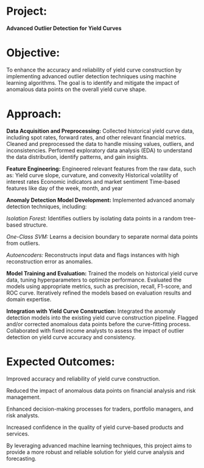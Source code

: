 # Project: 

**Advanced Outlier Detection for Yield Curves**

# Objective:

To enhance the accuracy and reliability of yield curve construction by implementing advanced outlier detection techniques using machine learning algorithms. The goal is to identify and mitigate the impact of anomalous data points on the overall yield curve shape.

# Approach:

**Data Acquisition and Preprocessing:**
Collected historical yield curve data, including spot rates, forward rates, and other relevant financial metrics.
Cleaned and preprocessed the data to handle missing values, outliers, and inconsistencies.
Performed exploratory data analysis (EDA) to understand the data distribution, identify patterns, and gain insights.

**Feature Engineering:**
Engineered relevant features from the raw data, such as:
Yield curve slope, curvature, and convexity
Historical volatility of interest rates
Economic indicators and market sentiment
Time-based features like day of the week, month, and year

**Anomaly Detection Model Development:**
Implemented advanced anomaly detection techniques, including:

_Isolation Forest:_ Identifies outliers by isolating data points in a random tree-based structure.

_One-Class SVM:_ Learns a decision boundary to separate normal data points from outliers.

_Autoencoders:_ Reconstructs input data and flags instances with high reconstruction error as anomalies.

**Model Training and Evaluation:**
Trained the models on historical yield curve data, tuning hyperparameters to optimize performance.
Evaluated the models using appropriate metrics, such as precision, recall, F1-score, and ROC curve.
Iteratively refined the models based on evaluation results and domain expertise.

**Integration with Yield Curve Construction:**
Integrated the anomaly detection models into the existing yield curve construction pipeline.
Flagged and/or corrected anomalous data points before the curve-fitting process.
Collaborated with fixed income analysts to assess the impact of outlier detection on yield curve accuracy and consistency.

# Expected Outcomes:

Improved accuracy and reliability of yield curve construction.

Reduced the impact of anomalous data points on financial analysis and risk management.

Enhanced decision-making processes for traders, portfolio managers, and risk analysts.

Increased confidence in the quality of yield curve-based products and services.

By leveraging advanced machine learning techniques, this project aims to provide a more robust and reliable solution for yield curve analysis and forecasting.

